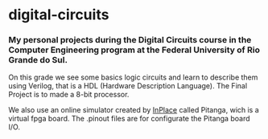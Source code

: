 # digital-circuits

### My personal projects during the Digital Circuits course in the Computer Engineering program at the Federal University of Rio Grande do Sul.


On this grade we see some basics logic circuits and learn to describe them using Verilog, that is a HDL (Hardware Description Language).
The Final Project is to made a 8-bit processor.

We also use an online simulator created by [InPlace](https://www.inplace-da.com/) called Pitanga, wich is a virtual fpga board. The .pinout files are for configurate the Pitanga board I/O.

